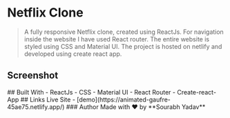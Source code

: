 # Netflix Clone
> A fully responsive Netflix clone, created using ReactJs. For navigation inside the website I have used React router. The entire website is styled using CSS and Material UI. The project is hosted on netlify and developed using create react app.  

## Screenshot  
<p ></p>
## Built With  
- ReactJs
- CSS
- Material UI
- React Router
- Create-react-App
## Links  
Live Site - [demo](https://animated-gaufre-45ae75.netlify.app/)
### Author
Made with ❤ by **Sourabh Yadav**




